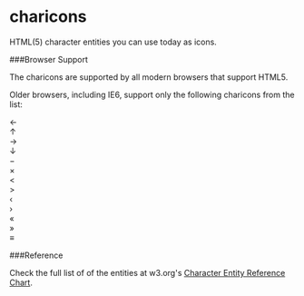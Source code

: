 charicons
=========

HTML(5) character entities you can use today as icons.

###Browser Support

The charicons are supported by all modern browsers that support HTML5.

Older browsers, including IE6, support only the following charicons from the list:

&larr;  
&uarr;  
&rarr;  
&darr;  
&minus;  
&times;  
&lt;  
&gt;  
&lsaquo;  
&rsaquo;  
&laquo;  
&raquo;  
&equiv;  


###Reference

Check the full list of of the entities at w3.org's [Character Entity Reference Chart](http://dev.w3.org/html5/html-author/charref).